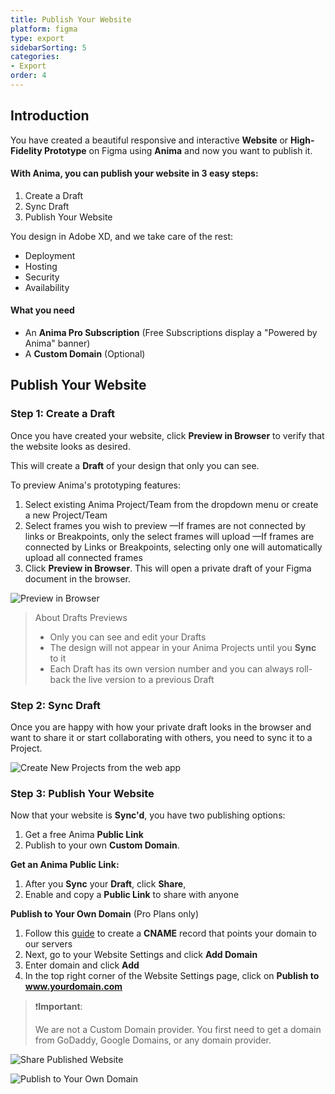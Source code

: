 ```yaml
---
title: Publish Your Website
platform: figma
type: export
sidebarSorting: 5
categories: 
- Export
order: 4
---
```


## Introduction

You have created a beautiful responsive and interactive **Website** or **High-Fidelity Prototype** on Figma using **Anima** and now you want to publish it.


#### With Anima, you can publish your website in 3 easy steps:

 1. Create a Draft
 2. Sync Draft
 3. Publish Your Website

 You design in Adobe XD, and we take care of the rest:

-   Deployment
-   Hosting
-   Security
-   Availability

#### What you need

-   An **Anima Pro Subscription** (Free Subscriptions display a "Powered by Anima" banner)
-   A **Custom Domain** (Optional)

## Publish Your Website

###  Step 1: Create a Draft

Once you have created your website, click **Preview in Browser** to verify that the website looks as desired. 

This will create a **Draft** of your design that only you can see.  

To preview Anima's prototyping features:

1. Select existing Anima Project/Team from the dropdown menu or create a new Project/Team
2. Select frames you wish to preview
—If frames are not connected by links or Breakpoints, only the select frames will upload
—If frames are connected by Links or Breakpoints, selecting only one will automatically upload all connected frames
3. Click **Preview in Browser**. This will open a private draft of your Figma document in the browser.

![Preview in Browser](https://p46.f4.n0.cdn.getcloudapp.com/items/d5uWWDw1/Gettings%20Started%3APreview%402x.png?v=05f42b9b3ae5af1b615d468f74b10f54 "Preview Figma design in the browser")

> About Drafts Previews
>
> - Only you can see and edit your Drafts 
> - The design will not appear in your Anima Projects until you **Sync** to it
> - Each Draft has its own version number and you can always roll-back the live version to a previous Draft


### Step 2: Sync Draft

Once you are happy with how your private draft looks in the browser and want to share it or start collaborating with others, you need to sync it to a Project.

![Create New Projects from the web app](https://p46.f4.n0.cdn.getcloudapp.com/items/qGuKk0RZ/Getting%20Started%3ASync%20to%20Project%402x.png?v=6f38fa0de853bd43e07556e4b8485dba "Sync design to Project")


### Step 3: Publish Your Website

Now that your website is **Sync'd**, you have two publishing options:
1.  Get a free Anima **Public Link** 
2.  Publish to your own **Custom Domain**.

**Get an Anima Public Link:**

1.  After you **Sync** your **Draft**, click **Share**,
2.  Enable and copy a **Public Link** to share with anyone

**Publish to Your Own Domain** (Pro Plans only)


1. Follow this [guide](https://docs.animaapp.com/v3/sketch/export/08-custom-domain.html) to create a **CNAME** record that points your domain to our servers
2. Next, go to your Website Settings and click **Add Domain**
3. Enter domain and click **Add**
4. In the top right corner of the Website Settings page, click on **Publish to www.yourdomain.com**

> ❗️**Important**:  
>
> We are not a Custom Domain provider. You first need to get a domain from GoDaddy, Google Domains, or any domain provider.


![Share Published Website](http://f.cl.ly/items/3P2G280i1U0h2E3g241F/Publish%20-%20Enable%20Public%20Link.png)

![Publish to Your Own Domain](http://f.cl.ly/items/2R2O1D3W2S130b093m0W/Publish%20to%20Custom%20Domain2x.png)
